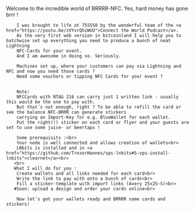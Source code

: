 Welcome to the incredible world of BRRRR-NFC. Yes, hard money has gone brrr !

        I was brought to life at 755550 by the wonderful team of the <a href="https://youtu.be/zVYvrQhiWUU">Connect the World Podcast</a>.
        As the very first web version in bitcoinland I will help you to batchwise set up everything you need to produce a bunch of neat Lightning
        NFC-Cards for your event. 
        And I am awesome in doing so. Seriously.

        Machines set up, where your customers can pay via Lightning and NFC and now you need those cards ? 
        Need some vouchers or tipping NFC Cards for your event ?
   
            
        Note:
        NFCCards with NTAG 216 can carry just 1 written link - usually this would be the one to pay with. 
        But that´s not enough, right ? To be able to refill the card or see the balance NFC-BRRR can generate stickers 
        carrying an Import-Key for e.g. BlueWallet for each wallet. 
        Put the right(!) sticker on each card or flyer and your guests are set to use some juice- or beertaps !

        Some prerequisits :<br>
        Your node is well connected and allows creation of wallets<br>
        LNbits is installed and in <a href="https://github.com/TrezorHannes/vps-lnbits#5-vps-install-lnbits">clearnet</a><br>
       <br>
       What I will do for you :
        Create wallets and all links needed for each card<br>
        Write the link to pay with onto a bunch of cards<br>
        Fill a sticker-template with import links (Avery 25x25-S)<br>
       #Soon: upload a design and order your cards online<br> 
       
        Now let´s get your wallets ready and BRRRR some cards and stickers!
